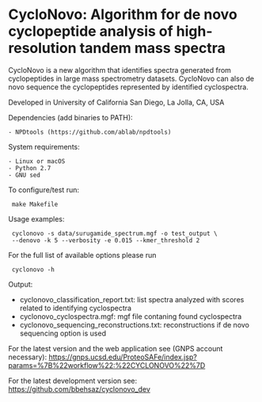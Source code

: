 # CycloNovo: Algorithm for de novo cyclopeptide analysis of high-resolution tandem mass spectra

CycloNovo is a new algorithm that identifies spectra generated from cyclopeptides in large mass spectrometry datasets. CycloNovo can also de novo sequence the cyclopeptides represented by identified cyclospectra.

Developed in University of California San Diego, La Jolla, CA, USA


Dependencies (add binaries to PATH):

	- NPDtools (https://github.com/ablab/npdtools)

System requirements:

	- Linux or macOS
	- Python 2.7
	- GNU sed 

To configure/test run:

     make Makefile

Usage examples: 

     cyclonovo -s data/surugamide_spectrum.mgf -o test_output \
     --denovo -k 5 --verbosity -e 0.015 --kmer_threshold 2 


For the full list of available options please run

     cyclonovo -h


Output:

* cyclonovo_classification_report.txt:              list spectra analyzed with scores related to identifying cyclospectra
* cyclonovo_cyclospectra.mgf:                       mgf file contaning found cyclospectra
* cyclonovo_sequencing_reconstructions.txt:         reconstructions if de novo sequencing option is used


For the latest version and the web application see (GNPS account necessary):
https://gnps.ucsd.edu/ProteoSAFe/index.jsp?params=%7B%22workflow%22:%22CYCLONOVO%22%7D

For the latest development version see: https://github.com/bbehsaz/cyclonovo_dev
